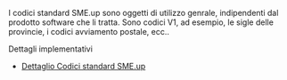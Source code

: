 I codici standard SME.up sono oggetti di utilizzo genrale, indipendenti dal prodotto software che li tratta.
Sono codici V1, ad esempio, le sigle delle provincie, i codici avviamento postale, ecc..

Dettagli implementativi
- [Dettaglio Codici standard SME.up](Sorgenti/MB/DOC_OGG/OG_V1_D)
